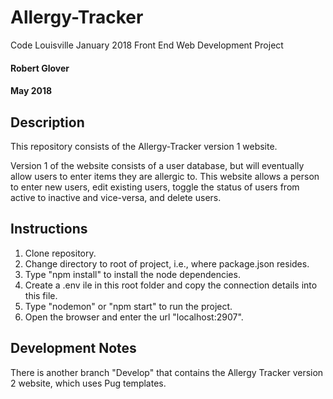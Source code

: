 # Allergy-Tracker
Code Louisville January 2018 Front End Web Development Project

#### Robert Glover
####  May 2018

## Description

This repository consists of the Allergy-Tracker version 1 website.  

Version 1 of the website consists of a user database, but will eventually allow users to enter items they are allergic to.  This website allows a person to enter new users, edit existing users, toggle the status of users from active to inactive and vice-versa, and delete users.    

## Instructions

1. Clone repository.
2. Change directory to root of project, i.e., where package.json resides.
3. Type "npm install" to install the node dependencies.
4. Create a .env ile in this root folder and copy the connection details into this file.
5. Type "nodemon" or "npm start" to run the project.
6. Open the browser and enter the url "localhost:2907".

## Development Notes

There is another branch "Develop" that contains the Allergy Tracker version 2 website, which uses Pug templates.

